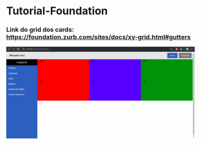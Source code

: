 # Tutorial-Foundation

### Link do grid dos cards: https://foundation.zurb.com/sites/docs/xy-grid.html#gutters
![alt text](https://github.com/Briuor/Tutorial-Foundation/blob/screenshots/screenshots/5.png)
